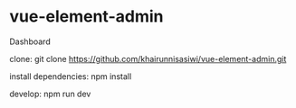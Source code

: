 # vue-element-admin
Dashboard

clone:
git clone https://github.com/khairunnisasiwi/vue-element-admin.git

install dependencies:
npm install

develop:
npm run dev
